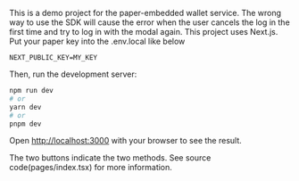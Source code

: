This is a demo project for the paper-embedded wallet service. The wrong way to use the SDK will cause the error when the user cancels the log in the first time and try to log in with the modal again.
This project uses Next.js.
Put your paper key into the .env.local like below

```
NEXT_PUBLIC_KEY=MY_KEY
```

Then, run the development server:

```bash
npm run dev
# or
yarn dev
# or
pnpm dev
```

Open [http://localhost:3000](http://localhost:3000) with your browser to see the result.

The two buttons indicate the two methods. See source code(pages/index.tsx) for more information.

